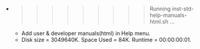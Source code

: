 * >>>>>>>>> Running inst-std-help-manuals-html.sh ...
  * Add user & developer manuals(html) in Help menu.
  * Disk size = 3049640K. Space Used = 84K. Runtime = 00:00:00:01.
